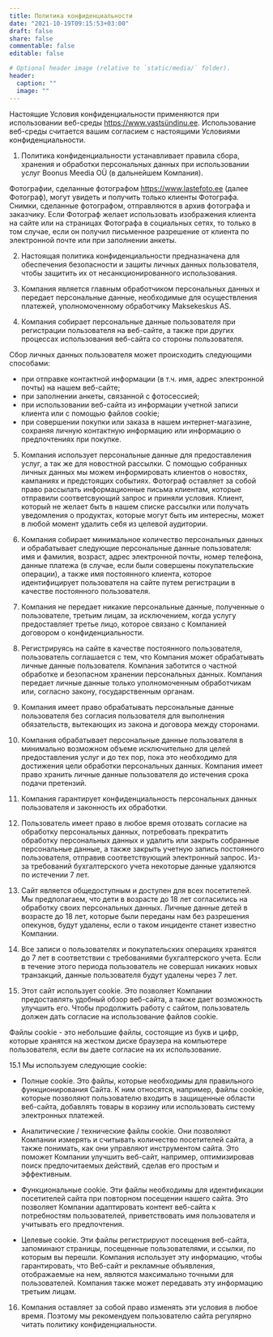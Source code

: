```yaml
---
title: Политика конфиденциальности
date: "2021-10-19T09:15:53+03:00"
draft: false
share: false
commentable: false
editable: false

# Optional header image (relative to `static/media/` folder).
header:
  caption: ""
  image: ""
---
```

Настоящие Условия конфиденциальности применяются при использовании веб-среды https://www.vastsündinu.ee. Использование веб-среды считается вашим согласием с настоящими Условиями конфиденциальности.

1. Политика конфиденциальности устанавливает правила сбора, хранения и обработки персональных данных при использовании услуг Boonus Meedia OÜ (в дальнейшем Компания).

Фотографии, сделанные фотографом https://www.lastefoto.ee (далее Фотограф), могут увидеть и получить только клиенты Фотографа. Снимки, сделанные фотографом, отправляются в архив фотографа и заказчику.
Если Фотограф желает использовать изображения клиента на сайте или на страницах Фотографа в социальных сетях, то только в том случае, если он получил письменное разрешение от клиента по электронной почте или при заполнении анкеты. 

2. Настоящая политика конфиденциальности предназначена для обеспечения безопасности и защиты личных данных пользователя, чтобы защитить их от несанкционированного использования.

3. Компания является главным обработчиком персональных данных и передает персональные данные, необходимые для осуществления платежей, уполномоченному обработчику Maksekeskus AS. 

4. Компания собирает персональные данные пользователя при регистрации пользователя на веб-сайте, а также при других процессах использования веб-сайта со стороны пользователя.

Сбор личных данных пользователя может происходить следующими способами:

- при отправке контактной информации (в т.ч. имя, адрес электронной почты) на нашем веб-сайте;
- при заполнении анкеты, связанной с фотосессией;
- при использовании веб-сайта из информации учетной записи клиента или с помощью файлов cookie;
- при совершении покупки или заказа в нашем интернет-магазине, сохраняя личную контактную информацию или информацию о предпочтениях при покупке.

5. Компания использует персональные данные для предоставления услуг, а так же для новостной рассылки.
С помощью собранных личных данных мы можем информировать клиентов о новостях, кампаниях и предстоящих событиях. Фотограф оставляет за собой право рассылать информационные письма клиентам, которые отправили соответсвующий запрос и приняли условия. Клиент, который не желает быть в нашем списке рассылки или получать уведомления о продуктах, которые могут быть им интересны, может в любой момент удалить себя из целевой аудитории.

6. Компания собирает минимальное количество персональных данных и обрабатывает следующие персональные данные пользователя: имя и фамилия, возраст, адрес электронной почты, номер телефона, данные платежа (в случае, если были совершены покупательские операции), а также имя постоянного клиента, которое идентифицирует пользователя на сайте путем регистрации в качестве постоянного пользователя.

7. Компания не передает никакие персональные данные, полученные о пользователе, третьим лицам, за исключением, когда услугу предоставляет третье лицо, которое связано с Компанией договором о конфиденциальности.

8. Регистрируясь на сайте в качестве постоянного пользователя, пользователь соглашается с тем, что Компания может обрабатывать личные данные пользователя. Компания заботится о частной обработке и безопасном хранении персональных данных. Компания передает личные данные только уполномоченным обработчикам или, согласно закону, государственным органам.

9. Компания имеет право обрабатывать персональные данные пользователя без согласия пользователя для выполнения обязательств, вытекающих из закона и договора между сторонами.

10. Компания обрабатывает персональные данные пользователя в минимально возможном объеме исключительно для целей предоставления услуг и до тех пор, пока это необходимо для достижения цели обработки персональных данных. Компания имеет право хранить личные данные пользователя до истечения срока подачи претензий.

11. Компания гарантирует конфиденциальность персональных данных пользователя и законность их обработки.

12. Пользователь имеет право в любое время отозвать согласие на обработку персональных данных, потребовать прекратить обработку персональных данных и удалить или закрыть собранные персональные данные, а также закрыть учетную запись постоянного пользователя, отправив соответствующий электронный запрос. Из-за требований бухгалтерского учета некоторые данные удаляются по истечении 7 лет.

13. Сайт является общедоступным и доступен для всех посетителей. Мы предполагаем, что дети в возрасте до 18 лет согласились на обработку своих персональных данных. Личные данные детей в возрасте до 18 лет, которые были переданы нам без разрешения опекунов, будут удалены, если о таком инциденте станет известно Компании.

14. Все записи о пользователях и покупательских операциях хранятся до 7 лет в соответствии с требованиями бухгалтерского учета. Если в течение этого периода пользователь не совершал никаких новых транзакций, данные пользователя будут удалены через 7 лет.

15. Этот сайт использует cookie. Это позволяет Компании предоставлять удобный обзор веб-сайта, а также дает возможность улучшить его. Чтобы продолжить работу с сайтом, пользователь должен дать согласие на использование файлов cookie.

Файлы cookie - это небольшие файлы, состоящие из букв и цифр, которые хранятся на жестком диске браузера на компьютере пользователя, если вы даете согласие на их использование.

15.1 Мы используем следующие cookie:

- Полные cookie. Это файлы, которые необходимы для правильного функционирования Сайта. К ним относятся, например, файлы cookie, которые позволяют пользователю входить в защищенные области веб-сайта, добавлять товары в корзину или использовать систему электронных платежей.

- Аналитические / технические файлы cookie. Они позволяют Компании измерять и считывать количество посетителей сайта, а также понимать, как они управляют инструментом сайта. Это поможет Компании улучшить веб-сайт, например, оптимизировав поиск предпочитаемых действий, сделав его простым и эффективным.

- Функциональные cookie. Эти файлы необходимы для идентификации посетителей сайта при повторном посещении нашего сайта. Это позволяет Компании адаптировать контент веб-сайта к потребностям пользователей, приветствовать имя пользователя и учитывать его предпочтения.

- Целевые cookie. Эти файлы регистрируют посещения веб-сайта, запоминают страницы, посещенные пользователями, и ссылки, по которым вы перешли. Компания использует эту информацию, чтобы гарантировать, что Веб-сайт и рекламные объявления, отображаемые на нем, являются максимально точными для пользователей. Компания также может передавать эту информацию третьим лицам.

16. Компания оставляет за собой право изменять эти условия в любое время. Поэтому мы рекомендуем пользователю сайта регулярно читать политику конфиденциальности.